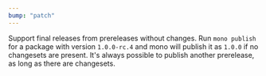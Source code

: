 ```yaml
---
bump: "patch"
---
```


Support final releases from prereleases without changes. Run `mono publish` for a package with version `1.0.0-rc.4` and mono will publish it as `1.0.0` if no changesets are present. It's always possible to publish another prerelease, as long as there are changesets.
